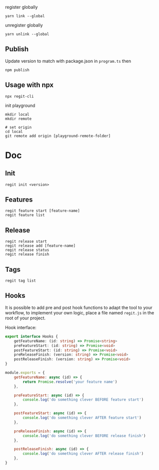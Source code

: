 register globally

```shell
yarn link --global
```

unregister globally

```shell
yarn unlink --global
```

## Publish

Update version to match with package.json in `program.ts` then

```shell
npm publish
```

## Usage with npx

```shell
npx regit-cli
```

init playground

```shell
mkdir local
mkdir remote

# set origin
cd local
git remote add origin [playground-remote-folder]
```

# Doc

## Init

```shell
regit init <version>
```

## Features

```shell
regit feature start [feature-name]
regit feature list
```

## Release

```shell
regit release start
regit release add [feature-name]
regit release status
regit release finish
```

## Tags

```shell
regit tag list
```

## Hooks

It is possible to add pre and post hook functions to adapt the tool to your workflow, to implement your own logic, place a file named `regit.js` in the root of your project.

Hook interface:

```typescript
export interface Hooks {
    getFeatureName: (id: string) => Promise<string>
    preFeatureStart: (id: string) => Promise<void>
    postFeatureStart: (id: string) => Promise<void>
    preReleaseFinish: (version: string) => Promise<void>
    postReleaseFinish: (version: string) => Promise<void>
}
```

```javascript
module.exports = {
    getFeatureName: async (id) => {
        return Promise.resolve('your feature name')
    },

    preFeatureStart: async (id) => {
        console.log('do something clever BEFORE feature start')
    },

    postFeatureStart: async (id) => {
        console.log('do something clever AFTER feature start')
    },

    preReleaseFinish: async (id) => {
        console.log('do something clever BEFORE release finish')
    },

    postReleaseFinish: async (id) => {
        console.log('do something clever AFTER release finish')
    },
}
```

